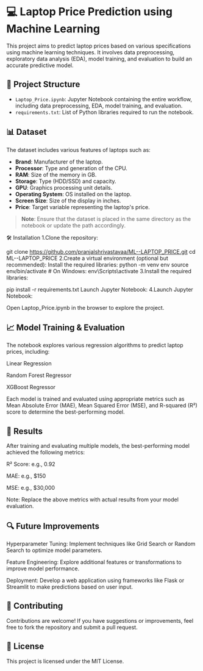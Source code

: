 # 💻 Laptop Price Prediction using Machine Learning

This project aims to predict laptop prices based on various specifications using machine learning techniques. It involves data preprocessing, exploratory data analysis (EDA), model training, and evaluation to build an accurate predictive model.

## 📁 Project Structure

- `Laptop_Price.ipynb`: Jupyter Notebook containing the entire workflow, including data preprocessing, EDA, model training, and evaluation.
- `requirements.txt`: List of Python libraries required to run the notebook.

## 📊 Dataset

The dataset includes various features of laptops such as:

- **Brand**: Manufacturer of the laptop.
- **Processor**: Type and generation of the CPU.
- **RAM**: Size of the memory in GB.
- **Storage**: Type (HDD/SSD) and capacity.
- **GPU**: Graphics processing unit details.
- **Operating System**: OS installed on the laptop.
- **Screen Size**: Size of the display in inches.
- **Price**: Target variable representing the laptop's price.

> **Note**: Ensure that the dataset is placed in the same directory as the notebook or update the path accordingly.

🛠️ Installation
1.Clone the repository:


git clone https://github.com/pranjalshrivastavaa/ML--LAPTOP_PRICE.git
cd ML--LAPTOP_PRICE
2.Create a virtual environment (optional but recommended):
Install the required libraries:
python -m venv env
source env/bin/activate  # On Windows: env\Scripts\activate
3.Install the required libraries:

pip install -r requirements.txt
Launch Jupyter Notebook:
4.Launch Jupyter Notebook:

Open Laptop_Price.ipynb in the browser to explore the project.



 ## 📈 Model Training & Evaluation
The notebook explores various regression algorithms to predict laptop prices, including:

Linear Regression

Random Forest Regressor

XGBoost Regressor

Each model is trained and evaluated using appropriate metrics such as Mean Absolute Error (MAE), Mean Squared Error (MSE), and R-squared (R²) score to determine the best-performing model.

## 📌 Results




After training and evaluating multiple models, the best-performing model achieved the following metrics:

R² Score: e.g., 0.92

MAE: e.g., $150

MSE: e.g., $30,000

Note: Replace the above metrics with actual results from your model evaluation.

## 🔍 Future Improvements





Hyperparameter Tuning: Implement techniques like Grid Search or Random Search to optimize model parameters.

Feature Engineering: Explore additional features or transformations to improve model performance.

Deployment: Develop a web application using frameworks like Flask or Streamlit to make predictions based on user input.

##  🤝 Contributing




Contributions are welcome! If you have suggestions or improvements, feel free to fork the repository and submit a pull request.


## 📄 License




This project is licensed under the MIT License.
 

